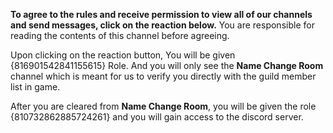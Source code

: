 **To agree to the rules and receive permission to view all of our channels and send messages, click on the reaction below.** You are responsible for reading the contents of this channel before agreeing.

Upon clicking on the reaction button, You will be given {816901542841155615} Role. And you will only see the **Name Change Room** channel which is meant for us to verify you directly with the guild member list in game.

After you are cleared from **Name Change Room**, you will be given the role {810732862885724261} and you will gain access to the discord server.